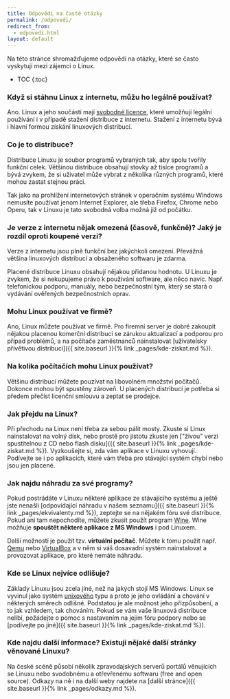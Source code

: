 ```yaml
---
title: Odpovědi na časté otázky
permalink: /odpovedi/
redirect_from:
  - odpovedi.html
layout: default
---
```

Na této stránce shromažďujeme odpovědi na otázky, které se často vyskytují mezi zájemci o Linux.

* TOC
{:toc}

### Když si stáhnu Linux z internetu, můžu ho legálně používat?
Ano. Linux a jeho součásti mají [svobodné licence](https://www.gnu.org/licenses/), které umožňují legální používání i v případě stažení distribuce z internetu. Stažení z internetu bývá i hlavní formou získání linuxových distribucí.

### Co je to distribuce?
Distribuce Linuxu je soubor programů vybraných tak, aby spolu tvořily funkční celek. Většinou distribuce obsahují stovky až tisíce programů a bývá zvykem, že si uživatel může vybrat z několika různých programů, které mohou zastat stejnou práci.

Tak jako na prohlížení internetových stránek v operačním systému Windows nemusíte používat jenom Internet Explorer, ale třeba Firefox, Chrome nebo Operu, tak v Linuxu je tato svobodná volba možná již od počátku.

### Je verze z internetu nějak omezená (časově, funkčně)? Jaký je rozdíl oproti koupené verzi?
Verze z internetu jsou plně funkční bez jakýchkoli omezení. Převážná většina linuxových distribucí a obsaženého softwaru je zdarma.

Placené distribuce Linuxu obsahují nějakou přidanou hodnotu. U Linuxu je zvykem, že si nekupujeme právo k používání software, ale něco navíc. Např. telefonickou podporu, manuály, nebo bezpečnostní tým, který se stará o vydávání ověřených bezpečnostních oprav.

### Mohu Linux používat ve firmě?
Ano, Linux můžete používat ve firmě. Pro firemní server je dobré zakoupit nějakou placenou komerční distribuci se zárukou aktualizací a podporou pro případ problémů, a na počítače zaměstnanců nainstalovat [uživatelsky přívětivou distribuci]({{ site.baseurl }}{% link _pages/kde-ziskat.md %}).

### Na kolika počítačích mohu Linux používat?
Většinu distribucí můžete pouzívat na libovolném množství počítačů. Dokonce mohou být spustěny zároveň. U placených distribucí je potřeba si předem přečíst licenční smlouvu a zeptat se prodejce.

### Jak přejdu na Linux?
Při přechodu na Linux není třeba za sebou pálit mosty. Zkuste si Linux nainstalovat na volný disk, nebo prostě pro jistotu zkuste jen ["živou" verzi spustitelnou z CD nebo flash disku]({{ site.baseurl }}{% link _pages/kde-ziskat.md %}). Vyzkoušejte si, zda vám aplikace v Linuxu vyhovují. Podívejte se i po aplikacích, které vám třeba pro stávající systém chybí nebo jsou jen placené.

### Jak najdu náhradu za své programy?
Pokud postrádáte v Linuxu některé aplikace ze stávajícího systému a ještě jste nenašli [odpovídající náhradu v našem seznamu]({{ site.baseurl }}{% link _pages/ekvivalenty.md %}), zeptejte se na nějakém fóru své distribuce. Pokud ani tam nepochodíte, můžete zkusit použít program [Wine](https://www.winehq.org/). Wine možňuje **spouštět některé aplikace z MS Windows** i pod Linuxem.

Další možností je použít tzv. **virtuální počítač**. Můžete k tomu použít např. [Qemu](https://www.qemu.org/) nebo [VirtualBox](https://www.virtualbox.org/) a v něm si váš dosavadní systém nainstalovat a provozovat aplikace, pro které nemáte náhradu.

### Kde se Linux nejvíce odlišuje?
Základy Linuxu jsou zcela jiné, než na jakých stojí MS Windows. Linux se vyvinul jako systém [unixového](https://cs.wikipedia.org/wiki/Unix) typu a proto je jeho ovládání a chování v některých směrech odlišné. Podstatou je ale možnost jeho přizpůsobení, a to jak vzhledem, tak chováním. Pokud se vám vaše linuxová distribuce nelíbí, požádejte o pomoc s nastavením na jejím fóru podpory nebo se [podívejte po jiné]({{ site.baseurl }}{% link _pages/kde-ziskat.md %}).

### Kde najdu další informace? Existují nějaké další stránky věnované Linuxu?
Na české scéně působí několik zpravodajských serverů portálů věnujících se Linuxu nebo svodobnému a otřevřenému softwaru (free and open source). Odkazy na ně i na další weby najdete na [další stránce]({{ site.baseurl }}{% link _pages/odkazy.md %}).
